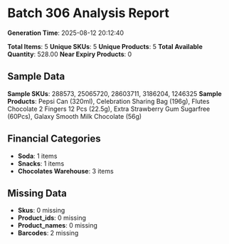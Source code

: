 # Batch 306 Analysis Report

**Generation Time**: 2025-08-12 20:12:40

**Total Items**: 5
**Unique SKUs**: 5
**Unique Products**: 5
**Total Available Quantity**: 528.00
**Near Expiry Products**: 0

## Sample Data
**Sample SKUs**: 288573, 25065720, 28603711, 3186204, 1246325
**Sample Products**: Pepsi Can (320ml), Celebration Sharing Bag (196g), Flutes Chocolate 2 Fingers 12 Pcs (22.5g), Extra Strawberry Gum Sugarfree (60Pcs), Galaxy Smooth Milk Chocolate (56g)

## Financial Categories
- **Soda**: 1 items
- **Snacks**: 1 items
- **Chocolates Warehouse**: 3 items

## Missing Data
- **Skus**: 0 missing
- **Product_ids**: 0 missing
- **Product_names**: 0 missing
- **Barcodes**: 2 missing

